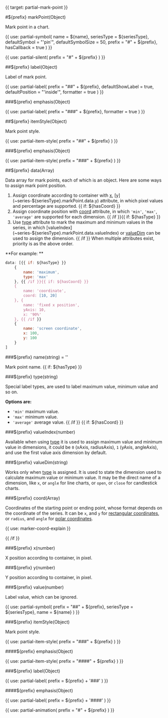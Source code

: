 
{{ target: partial-mark-point }}

#${prefix} markPoint(Object)

Mark point in a chart.

{{ use: partial-symbol(
    name = ${name},
    seriesType = ${seriesType},
    defaultSymbol = "'pin'",
    defaultSymbolSize = 50,
    prefix = "#" + ${prefix},
    hasCallback = true
) }}

{{ use: partial-silent(
    prefix = "#" + ${prefix}
) }}

##${prefix} label(Object)

Label of mark point.

{{ use: partial-label(
    prefix = "##" + ${prefix},
    defaultShowLabel = true,
    defaultPosition = "'inside'",
    formatter = true
) }}

###${prefix} emphasis(Object)

{{ use: partial-label(
    prefix = "###" + ${prefix},
    formatter = true
) }}

##${prefix} itemStyle(Object)

Mark point style.

{{ use: partial-item-style(
    prefix = "##" + ${prefix}
) }}

###${prefix} emphasis(Object)

{{ use: partial-item-style(
    prefix = "###" + ${prefix}
) }}

##${prefix} data(Array)

Data array for mark points, each of which is an object. Here are some ways to assign mark point position.
1. Assign coordinate according to container with [x](~series-${seriesType}.markPoint.data.x), [y](~series-${seriesType}.markPoint.data.y) attribute, in which pixel values and percentage are supported.
{{ if: ${hasCoord} }}
2. Assign coordinate position with [coord](~series-${seriesType}.markPoint.data.coord) attribute, in which `'min'`, `'max'`, `'average'` are supported for each dimension.
{{ /if }}{{ if: ${hasType} }}
3. Use [type](~series-${seriesType}.markPoint.data.type) attribute to mark the maximum and minimum values in the series, in which [valueIndex](~series-${seriesType}.markPoint.data.valueIndex) or [valueDim](~series-${seriesType}.markPoint.data.valueDim) can be used to assign the dimension.
{{ /if }}
When multiple attributes exist, priority is as the above order.

**For example: **
```js
data: [{{ if: ${hasType} }}
    {
        name: 'maximum',
        type: 'max'
    }, {{ /if }}{{ if: ${hasCoord} }}
    {
        name: 'coordinate',
        coord: [10, 20]
    }, {
        name: 'fixed x position',
        yAxis: 10,
        x: '90%'
    }, {{ /if }}
    {
        name: 'screen coordinate',
        x: 100,
        y: 100
    }
]
```

###${prefix} name(string) = ''

Mark point name.
{{ if: ${hasType} }}

###${prefix} type(string)

Special label types, are used to label maximum value, minimum value and so on.

**Options are:**
+ `'min'` maximum value.
+ `'max'` minimum value.
+ `'average'` average value.
{{ /if }}
{{ if: ${hasCoord} }}

###${prefix} valueIndex(number)

Available when using [type](~series-${seriesType}.markPoint.data.type) it is used to assign maximum value and minimum value in dimensions, it could be `0` (xAxis, radiusAxis), `1` (yAxis, angleAxis), and use the first value axis dimension by default.

###${prefix} valueDim(string)

Works only when [type](~series-${seriesType}.markPoint.data.type) is assigned. It is used to state the dimension used to calculate maximum value or minimum value. It may be the direct name of a dimension, like `x`, or `angle` for line charts, or `open`, or `close` for candlestick charts.

###${prefix} coord(Array)

Coordinates of the starting point or ending point, whose format depends on the coordinate of the series. It can be `x`, and `y` for [rectangular coordinates](~grid), or `radius`, and `angle` for [polar coordinates](~polar).

{{ use:   marker-coord-explain   }}

{{ /if }}

###${prefix} x(number)

X position according to container, in pixel.

###${prefix} y(number)

Y position according to container, in pixel.

###${prefix} value(number)

Label value, which can be ignored.

{{ use: partial-symbol(
    prefix = "##" + ${prefix},
    seriesType = ${seriesType},
    name = ${name}
) }}

###${prefix} itemStyle(Object)

Mark point style.

{{ use: partial-item-style(
    prefix = "###" + ${prefix}
) }}

####${prefix} emphasis(Object)

{{ use: partial-item-style(
    prefix = "####" + ${prefix}
) }}

###${prefix} label(Object)

{{ use: partial-label(
    prefix = ${prefix} + '###'
) }}

####${prefix} emphasis(Object)

{{ use: partial-label(
    prefix = ${prefix} + '####'
) }}

{{ use: partial-animation(
    prefix = "#" + ${prefix}
) }}

